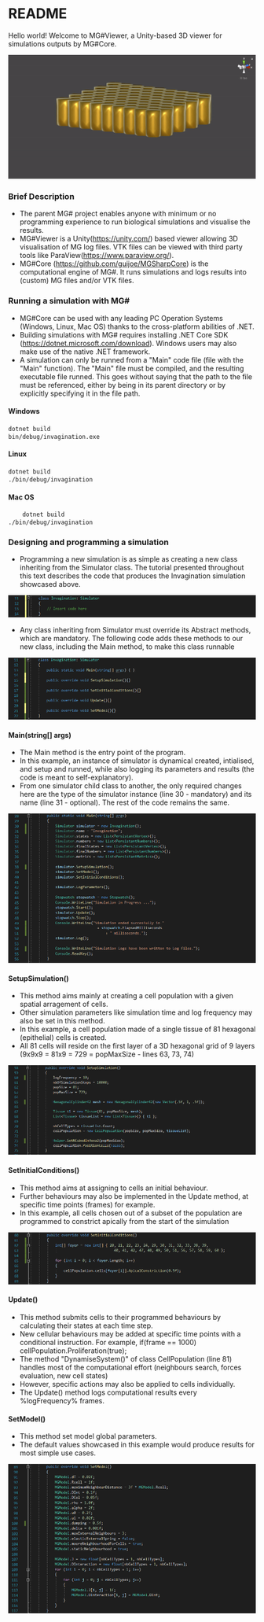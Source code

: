 # README #

Hello world! Welcome to MG#Viewer, a Unity-based 3D viewer for simulations outputs by MG#Core.

![Alt text](https://github.com/guijoe/MGSharpViewer/blob/master/images/Invagination.GIF "Set Model")

### Brief Description ###

* The parent MG# project enables anyone with minimum or no programming experience to run biological simulations and visualise the results. 
* MG#Viewer is a Unity(https://unity.com/) based viewer allowing 3D visualisation of MG log files. VTK files can be viewed with third party tools like ParaView(https://www.paraview.org/).
* MG#Core (https://github.com/guijoe/MGSharpCore) is the computational engine of MG#. It runs simulations and logs results into (custom) MG files and/or VTK files.

### Running a simulation with MG# ###

* MG#Core can be used with any leading PC Operation Systems (Windows, Linux, Mac OS) thanks to the cross-platform abilities of .NET.
* Building simulations with MG# requires installing .NET Core SDK (https://dotnet.microsoft.com/download). Windows users may also make use of the native .NET framework.
* A simulation can only be runned from a "Main" code file (file with the "Main" function). The "Main" file must be compiled, and the resulting executable file runned. This goes without saying that the path to the file must be referenced, either by being in its parent directory or by explicitly specifying it in the file path.
    
#### Windows
	dotnet build
	bin/debug/invagination.exe
	
#### Linux 
	dotnet build
	./bin/debug/invagination
	
#### Mac OS 
    	dotnet build
	./bin/debug/invagination

### Designing and programming a simulation ###

* Programming a new simulation is as simple as creating a new class inheriting from the Simulator class. The tutorial presented throughout this text describes the code that produces the Invagination simulation showcased above.

![Alt text](https://github.com/guijoe/MGSharpViewer/blob/master/images/Invagination.PNG "Set Model")
	
* Any class inheriting from Simulator must override its Abstract methods, which are mandatory. The following code adds these methods to our new class, including the Main method, to make this class runnable

![Alt text](https://github.com/guijoe/MGSharpViewer/blob/master/images/Methods.PNG "Methods")

#### Main(string[] args)
* The Main method is the entry point of the program. 
* In this example, an instance of simulator is dynamical created, intialised, and setup and runned, while also logging its parameters and results (the code is meant to self-explanatory). 
* From one simulator child class to another, the only required changes here are the type of the simulator instance (line 30 - mandatory) and its name (line 31 - optional). The rest of the code remains the same.

![Alt text](https://github.com/guijoe/MGSharpViewer/blob/master/images/Main.PNG "Main method")

#### SetupSimulation()
* This method aims mainly at creating a cell population with a given spatial arragement of cells. 
* Other simulation parameters like simulation time and log frequency may also be set in this method. 
* In this example, a cell population made of a single tissue of 81 hexagonal (epithelial) cells is created. 
* All 81 cells will reside on the first layer of a 3D hexagonal grid of 9 layers (9x9x9 = 81x9 = 729 = popMaxSize - lines 63, 73, 74) 

![Alt text](https://github.com/guijoe/MGSharpViewer/blob/master/images/SetupSimulation.PNG "Setup Simulation")

#### SetInitialConditions()
* This method aims at assigning to cells an initial behaviour. 
* Further behaviours may also be implemented in the Update method, at specific time points (frames) for example.
* In this example, all cells chosen out of a subset of the population are programmed to constrict apically from the start of the simulation

![Alt text](https://github.com/guijoe/MGSharpViewer/blob/master/images/SetInitialConditions.PNG "Set initial conditions")

#### Update()
* This method submits cells to their programmed behaviours by calculating their states at each time step.
* New cellular behaviours may be added at specific time points with a conditional instruction. For example,
    if(frame == 1000) cellPopulation.Proliferation(true); 
* The method "DynamiseSystem()" of class CellPopulation (line 81) handles most of the computational effort (neighbours search, forces evaluation, new cell states) 
* However, specific actions may also be applied to cells individually.
* The Update() method logs computational results every %logFrequency% frames.

#### SetModel()
* This method set model global parameters.
* The default values showcased in this example would produce results for most simple use cases.

![Alt text](https://github.com/guijoe/MGSharpViewer/blob/master/images/SetModel.PNG "Set Model")
